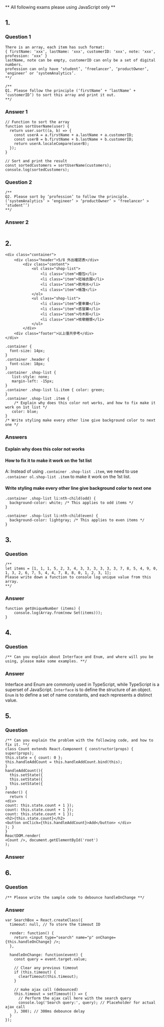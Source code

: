 ** All following exams please using JavaScript only **

## 1.

### Question 1

```javascript=
There is an array, each item has such format:
{ firstName: 'xxx', lastName: 'xxx', customerID: 'xxx', note: 'xxx', profession: ‘xxx’ }
lastName, note can be empty, customerID can only be a set of digital numbers.
profession can only have ‘student’, ‘freelancer’, ‘productOwner’, ‘engineer’ or ‘systemAnalytics’.
**/

/**
Q1. Please follow the principle (‘firstName’ + ‘lastName’ + ‘customerID’) to sort this array and print it out.
**/
```

### Answer 1

```javascript=
// Function to sort the array
function sortUserName(user) {
  return user.sort((a, b) => {
    const userA = a.firstName + a.lastName + a.customerID;
    const userB = b.firstName + b.lastName + b.customerID;
    return userA.localeCompare(userB);
  });
}

// Sort and print the result
const sortedCustomers = sortUserName(customers);
console.log(sortedCustomers);
```

### Question 2

```javascript=
/**
Q2. Please sort by ‘profession’ to follow the principle. (‘systemAnalytics’ > ‘engineer’ > ‘productOwner’ > ‘freelancer’ > ‘student’’)
**/
```

### Answer 2

```javascript=
```

## 2.

```html=
<div class="container">
    <div class="header">5/8 外出確認表</div>
        <div class="content">
            <ol class="shop-list">
                <li class="item">麵包</li>
                <li class="item">短袖衣服</li>
                <li class="item">飲用水</li>
                <li class="item">帳篷</li>
            </ol>
            <ul class="shop-list">
                <li class="item">暈車藥</li>
                <li class="item">感冒藥</li>
                <li class="item">丹木斯</li>
                <li class="item">咳嗽糖漿</li>
            </ul>
        </div>
    <div class="footer">以上僅共參考</div>
</div>
```

```css=
.container {
  font-size: 14px;
}
.container .header {
  font-size: 18px;
}
.container .shop-list {
   list-style: none;
   margin-left: -15px;
}
.container .shop-list li.item { color: green;
}
.container .shop-list .item {
    /* Explain why does this color not works, and how to fix make it work on 1st list */
   color: blue;
}
/* Write styling make every other line give background color to next one */
```

### Answers

#### Explain why does this color not works

#### How to fix it to make it work on the 1st list
A: Instead of using `.container .shop-list .item`, we need to use `.container ol.shop-list .item` to make it work on the 1st list.

#### Write styling make every other line give background color to next one
```css=
.container .shop-list li:nth-child(odd) {
  background-color: white; /* This applies to odd items */
}

.container .shop-list li:nth-child(even) {
  background-color: lightgray; /* This applies to even items */
}
```
    
## 3.

### Question
```javascript=
/**
let items = [1, 1, 1, 5, 2, 3, 4, 3, 3, 3, 3, 3, 3, 7, 8, 5, 4, 9, 0, 1, 3, 2, 6, 7, 5, 4, 4, 7, 8, 8, 0, 1, 2, 3, 1];
Please write down a function to console log unique value from this array.
**/
```

### Answer
```javascript=
function getUniqueNumber (items) {
    console.log(Array.from(new Set(items)));
}
```

## 4.
### Question
```
/** Can you explain about Interface and Enum, and where will you be using, please make some examples. **/
```
### Answer

Interface and Enum are commonly used in TypeScript, while TypeScript is a superset of JavaScript.
`Interface` is to define the structure of an object.
`Enum` is to define a set of name constants, and each represents a distinct value.

## 5.
### Question
```javascript=
/** Can you explain the problem with the following code, and how to fix it. **/
class Count extends React.Component { constructor(props) {
super(props);
this.state = { count: 0 };
this.handleAddCount = this.handleAddCount.bind(this);
}
handleAddCount(){
  this.setState({
  this.setState({
  this.setState({
}
render() {
  return (
<div>
count: this.state.count + 1 });
count: this.state.count + 1 });
count: this.state.count + 1 });
<h2>{this.state.count}</h2>
<button onClick={this.handleAddCount}>Add</button> </div>
); }
}
ReactDOM.render(
<Count />, document.getElementById('root')
);
```
### Answer

## 6.
### Question
```
/** Please write the sample code to debounce handleOnChange **/
```

### Answer
```javascript=
var SearchBox = React.createClass({
  timeout: null, // To store the timeout ID
  
  render: function() {
    return <input type="search" name="p" onChange={this.handleOnChange} />;
  },
  
  handleOnChange: function(event) { 
    const query = event.target.value;
    
    // Clear any previous timeout
    if (this.timeout) {
      clearTimeout(this.timeout);
    }

    // make ajax call (debounced)
    this.timeout = setTimeout(() => {
      // Perform the ajax call here with the search query
      console.log('Search query:', query); // Placeholder for actual ajax call
    }, 300); // 300ms debounce delay
  }
});
```
